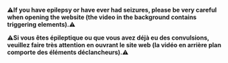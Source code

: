 ⚠️**If you have epilepsy or have ever had seizures, please be very careful when opening the website (the video in the background contains triggering elements).**⚠️

⚠️**Si vous êtes épileptique ou que vous avez déjà eu des convulsions, veuillez faire très attention en ouvrant le site web (la vidéo en arrière plan comporte des éléments déclancheurs).**⚠️
